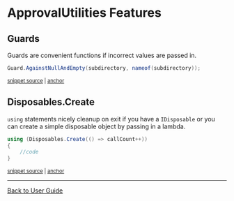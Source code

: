 <!--
GENERATED FILE - DO NOT EDIT
This file was generated by [MarkdownSnippets](https://github.com/SimonCropp/MarkdownSnippets).
Source File: /docs/ApprovalUtilities/mdsource/readme.source.md
To change this file edit the source file and then run MarkdownSnippets.
-->

# ApprovalUtilities Features


## Guards

Guards are convenient functions if incorrect values are passed in.

<!-- snippet: guard_usage -->
<a id='snippet-guard_usage'></a>
```cs
Guard.AgainstNullAndEmpty(subdirectory, nameof(subdirectory));
```
<sup><a href='/src/ApprovalTests/Namers/UseApprovalSubdirectoryAttribute.cs#L9-L11' title='Snippet source file'>snippet source</a> | <a href='#snippet-guard_usage' title='Start of snippet'>anchor</a></sup>
<!-- endSnippet -->


## Disposables.Create

`using` statements nicely cleanup on exit if you have a `IDisposable` or you can create a simple disposable object by passing in a lambda.  

<!-- snippet: disposables -->
<a id='snippet-disposables'></a>
```cs
using (Disposables.Create(() => callCount++))
{
    //code
}
```
<sup><a href='/src/ApprovalUtilities.Tests/Utilities/DisposablesTest.cs#L7-L12' title='Snippet source file'>snippet source</a> | <a href='#snippet-disposables' title='Start of snippet'>anchor</a></sup>
<!-- endSnippet -->

---

[Back to User Guide](/doc/README.md#top)
